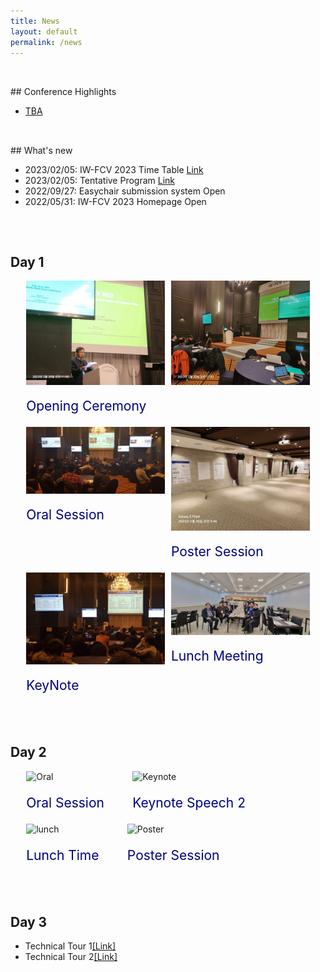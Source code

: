 ```yaml
---
title: News
layout: default
permalink: /news
---
```


<div style="height: 1rem;"></div>
<div class="hr"></div>
<div style="height: 1rem;"></div>
## Conference Highlights

+ [TBA](#)

<div style="height: 1rem;"></div>
<div class="hr"></div>
<div style="height: 1rem;"></div>
## What's new

+ 2023/02/05: IW-FCV 2023 Time Table [Link](/assets/IWFCV2023_program_book(0212-1).pdf)
+ 2023/02/05: Tentative Program [Link](/assets/IWFCV2023_program_book(0212-1).pdf)
+ 2022/09/27: Easychair submission system Open
+ 2022/05/31: IW-FCV 2023 Homepage Open

<div style="height: 1rem;"></div>
<div class="hr"></div>
<div style="height: 1rem;"></div>

## Day 1

<div style="display: flex; flex-direction: row; margin: 0 5% 0 5%;">
    <div style="width:auto; height:40%; float:left; display: flex; flex-direction: column;">
        <div  style="display: flex; flex-direction: row;">
            <img style="border-radius: 0em; max-width: 100%; height: auto; display: block; box-shadow: 0px 0px 0px 0px rgba(0, 0, 0, .5);" src="/assets/img/Opening1.jpeg" alt="Opening">
        </div>
        <p style="font-size: 150%; color:Navy">Opening Ceremony</p>
    </div>
    <div style="width:10%"></div>
    <div style="width:auto; height:40%; float:left; display: flex; flex-direction: column;">
        <div  style="display: flex; flex-direction: row;">
            <img style="border-radius: 0em; max-width: 100%; height: auto; display: block; box-shadow: 0px 0px 0px 0px rgba(0, 0, 0, .5);" src="/assets/img/Opening2.jpeg" alt="Opening">
        </div>
    </div>
</div>
<div style="display: flex; flex-direction: row; margin: 0 5% 0 5%;">
    <div style="width:auto; height:40%; float:left; display: flex; flex-direction: column;">
        <div  style="display: flex; flex-direction: row;">
            <img style="border-radius: 0em; max-width: 100%; height: auto; display: block; box-shadow: 0px 0px 0px 0px rgba(0, 0, 0, .5);" src="/assets/img/OralSession.jpeg" alt="Oral">
        </div>
        <p style="font-size: 150%; color:Navy">Oral Session</p>
    </div>
    <div style="width:10%"></div>
    <div style="width:auto; height:40%; float:left; display: flex; flex-direction: column;">
        <div  style="display: flex; flex-direction: row;">
            <img style="border-radius: 0em; max-width: 100%; height: auto; display: block; box-shadow: 0px 0px 0px 0px rgba(0, 0, 0, .5);" src="/assets/img/PosterSession.jpeg" alt="Poster">
        </div>
        <p style="font-size: 150%; color:Navy">Poster Session</p>
    </div>
</div>
<div style="display: flex; flex-direction: row; margin: 0 5% 0 5%;">
    <div style="width:auto; height:40%; float:left; display: flex; flex-direction: column;">
        <div  style="display: flex; flex-direction: row;">
            <img style="border-radius: 0em; max-width: 100%; height: auto; display: block; box-shadow: 0px 0px 0px 0px rgba(0, 0, 0, .5);" src="/assets/img/Keynote.jpeg" alt="Keynote">
        </div>
        <p style="font-size: 150%; color:Navy">KeyNote</p>
    </div>
    <div style="width:10%"></div>
    <div style="width:auto; height:40%; float:left; display: flex; flex-direction: column;">
        <div  style="display: flex; flex-direction: row;">
            <img style="border-radius: 0em; max-width: 100%; height: auto; display: block; box-shadow: 0px 0px 0px 0px rgba(0, 0, 0, .5);" src="/assets/img/lunchMeeting.jpeg" alt="lunch">
        </div>
        <p style="font-size: 150%; color:Navy">Lunch Meeting</p>
    </div>
</div>

<div style="height: 1rem;"></div>
<div class="hr"></div>
<div style="height: 1rem;"></div>

## Day 2

<div style="display: flex; flex-direction: row; margin: 0 5% 0 5%;">
    <div style="width:auto; height:40%; float:left; display: flex; flex-direction: column;">
        <div  style="display: flex; flex-direction: row;">
            <img style="border-radius: 0em; max-width: 100%; height: auto; display: block; box-shadow: 0px 0px 0px 0px rgba(0, 0, 0, .5);" src="/assets/img/Oral2.jpeg" alt="Oral">
        </div>
        <p style="font-size: 150%; color:Navy">Oral Session</p>
    </div>
    <div style="width:10%"></div>
    <div style="width:auto; height:40%; float:left; display: flex; flex-direction: column;">
        <div  style="display: flex; flex-direction: row;">
            <img style="border-radius: 0em; max-width: 100%; height: auto; display: block; box-shadow: 0px 0px 0px 0px rgba(0, 0, 0, .5);" src="/assets/img/Keynote2.jpeg" alt="Keynote">
        </div>
        <p style="font-size: 150%; color:Navy">Keynote Speech 2</p>
    </div>
</div>
<div style="display: flex; flex-direction: row; margin: 0 5% 0 5%;">
    <div style="width:auto; height:40%; float:left; display: flex; flex-direction: column;">
        <div  style="display: flex; flex-direction: row;">
            <img style="border-radius: 0em; max-width: 100%; height: auto; display: block; box-shadow: 0px 0px 0px 0px rgba(0, 0, 0, .5);" src="/assets/img/lunch.jpeg" alt="lunch">
        </div>
        <p style="font-size: 150%; color:Navy">Lunch Time</p>
    </div>
    <div style="width:10%"></div>
    <div style="width:auto; height:40%; float:left; display: flex; flex-direction: column;">
        <div  style="display: flex; flex-direction: row;">
            <img style="border-radius: 0em; max-width: 100%; height: auto; display: block; box-shadow: 0px 0px 0px 0px rgba(0, 0, 0, .5);" src="/assets/img/Poster2.jpeg" alt="Poster">
        </div>
        <p style="font-size: 150%; color:Navy">Poster Session</p>
    </div>
</div>

<div style="height: 1rem;"></div>
<div class="hr"></div>
<div style="height: 1rem;"></div>

## Day 3

+ Technical Tour 1[[Link]](https://youtube.com/watch?v=wPB72HN9KdM&si=EnSIkaIECMiOmarE)
+ Technical Tour 2[[Link]](https://youtube.com/watch?v=XTKNAKC3D_8&si=EnSIkaIECMiOmarE)